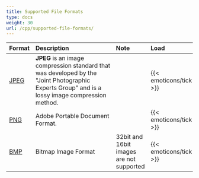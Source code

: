 ```yaml
---
title: Supported File Formats
type: docs
weight: 30
url: /cpp/supported-file-formats/
---
```


|**Format**|**Description**|**Note**|**Load**|**Save**|
| :- | :- | :- | :- | :- |
|[JPEG](https://docs.fileformat.com/image/jpeg/)|**JPEG** is an image compression standard that was developed by the "Joint Photographic Experts Group" and is a lossy image compression method.| |{{< emoticons/tick >}}| |
|[PNG](https://docs.fileformat.com/image/png/)|Adobe Portable Document Format.| |{{< emoticons/tick >}}| |
|[BMP](https://docs.fileformat.com/image/bmp/)|Bitmap Image Format|32bit and 16bit images are not supported|{{< emoticons/tick >}}| |
